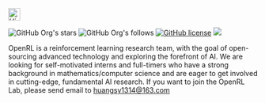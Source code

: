 <img height="25" src='https://qpluspicture.oss-cn-beijing.aliyuncs.com/6LjjQA/Hi.gif' alt='Hi' width="24"/>


![GitHub Org's stars](https://img.shields.io/github/stars/OpenRL-Lab?style=social)
![GitHub Org's follows](https://img.shields.io/github/followers/OpenRL-Lab?style=social)
[![GitHub license](https://img.shields.io/github/license/TARTRL/TARTRL)](https://github.com/TARTRL/TARTRL/blob/master/LICENSE)
![](https://komarev.com/ghpvc/?username=OpenRL-Lab&color=lightgrey&label=Views)

OpenRL is a reinforcement learning research team, with the goal of open-sourcing advanced technology and exploring the forefront of AI. We are looking for self-motivated interns and full-timers who have a strong background in mathematics/computer science and are eager to get involved in cutting-edge, fundamental AI research. If you want to join the OpenRL Lab, please send email to huangsy1314@163.com

